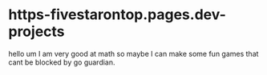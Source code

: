 # https-fivestarontop.pages.dev-projects
hello um I am very good at math so maybe I can make some fun games that cant be blocked by go guardian.

